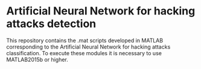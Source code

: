 # Artificial Neural Network for hacking attacks detection
This repository contains the .mat scripts developed in MATLAB corresponding to the Artificial Neural Network for hacking attacks classification. To execute these modules it is necessary to use MATLAB2015b or higher.
